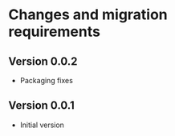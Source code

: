 # Changes and migration requirements

## Version 0.0.2

* Packaging fixes

## Version 0.0.1

* Initial version
